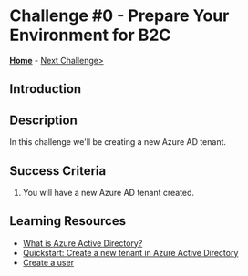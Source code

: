 # Challenge \#0 - Prepare Your Environment for B2C

**[Home](../README.md)** - [Next Challenge>](./01-register-app.md)

## Introduction



## Description

In this challenge we'll be creating a new Azure AD tenant.

## Success Criteria

1. You will have a new Azure AD tenant created.


## Learning Resources

- [What is Azure Active Directory?](https://learn.microsoft.com/en-us/azure/active-directory/fundamentals/active-directory-whatis)
- [Quickstart: Create a new tenant in Azure Active Directory](https://learn.microsoft.com/en-us/azure/active-directory/fundamentals/active-directory-access-create-new-tenant)
- [Create a user](https://learn.microsoft.com/en-us/azure/active-directory/fundamentals/add-users-azure-active-directory)
